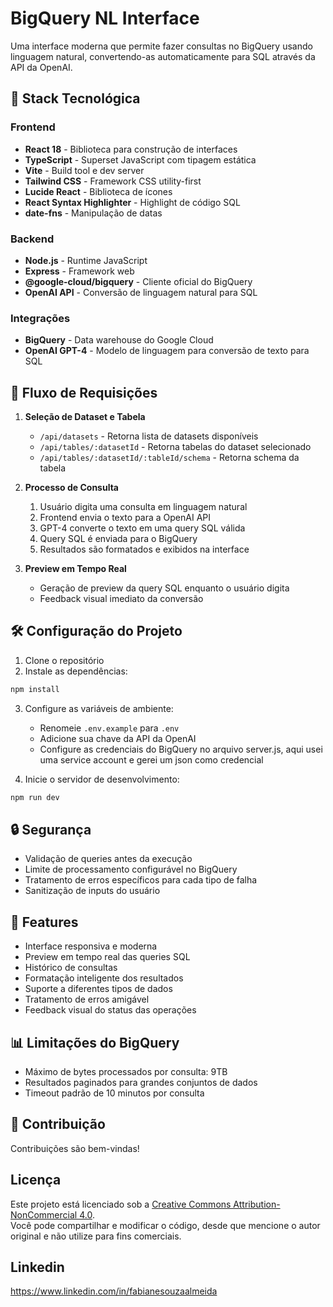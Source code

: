 # BigQuery NL Interface

Uma interface moderna que permite fazer consultas no BigQuery usando linguagem natural, convertendo-as automaticamente para SQL através da API da OpenAI.

## 🚀 Stack Tecnológica

### Frontend
- **React 18** - Biblioteca para construção de interfaces
- **TypeScript** - Superset JavaScript com tipagem estática
- **Vite** - Build tool e dev server
- **Tailwind CSS** - Framework CSS utility-first
- **Lucide React** - Biblioteca de ícones
- **React Syntax Highlighter** - Highlight de código SQL
- **date-fns** - Manipulação de datas

### Backend
- **Node.js** - Runtime JavaScript
- **Express** - Framework web
- **@google-cloud/bigquery** - Cliente oficial do BigQuery
- **OpenAI API** - Conversão de linguagem natural para SQL

### Integrações
- **BigQuery** - Data warehouse do Google Cloud
- **OpenAI GPT-4** - Modelo de linguagem para conversão de texto para SQL

## 🔄 Fluxo de Requisições

1. **Seleção de Dataset e Tabela**
   - `/api/datasets` - Retorna lista de datasets disponíveis
   - `/api/tables/:datasetId` - Retorna tabelas do dataset selecionado
   - `/api/tables/:datasetId/:tableId/schema` - Retorna schema da tabela

2. **Processo de Consulta**
   1. Usuário digita uma consulta em linguagem natural
   2. Frontend envia o texto para a OpenAI API
   3. GPT-4 converte o texto em uma query SQL válida
   4. Query SQL é enviada para o BigQuery
   5. Resultados são formatados e exibidos na interface

3. **Preview em Tempo Real**
   - Geração de preview da query SQL enquanto o usuário digita
   - Feedback visual imediato da conversão

## 🛠️ Configuração do Projeto

1. Clone o repositório
2. Instale as dependências:
```bash
npm install
```

3. Configure as variáveis de ambiente:
   - Renomeie `.env.example` para `.env`
   - Adicione sua chave da API da OpenAI
   - Configure as credenciais do BigQuery no arquivo server.js, aqui usei uma service account e gerei um json como credencial

4. Inicie o servidor de desenvolvimento:
```bash
npm run dev
```

## 🔒 Segurança

- Validação de queries antes da execução
- Limite de processamento configurável no BigQuery
- Tratamento de erros específicos para cada tipo de falha
- Sanitização de inputs do usuário

## 🌟 Features

- Interface responsiva e moderna
- Preview em tempo real das queries SQL
- Histórico de consultas
- Formatação inteligente dos resultados
- Suporte a diferentes tipos de dados
- Tratamento de erros amigável
- Feedback visual do status das operações

## 📊 Limitações do BigQuery

- Máximo de bytes processados por consulta: 9TB
- Resultados paginados para grandes conjuntos de dados
- Timeout padrão de 10 minutos por consulta

## 🤝 Contribuição

Contribuições são bem-vindas!

## Licença

Este projeto está licenciado sob a [Creative Commons Attribution-NonCommercial 4.0](http://creativecommons.org/licenses/by-nc/4.0/).  
Você pode compartilhar e modificar o código, desde que mencione o autor original e não utilize para fins comerciais.

## Linkedin

https://www.linkedin.com/in/fabianesouzaalmeida